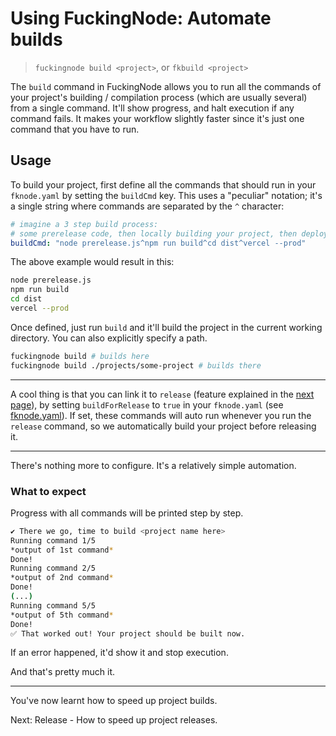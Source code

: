 # Using FuckingNode: Automate builds

> `fuckingnode build <project>`, or `fkbuild <project>`

The `build` command in FuckingNode allows you to run all the commands of your project's building / compilation process (which are usually several) from a single command. It'll show progress, and halt execution if any command fails. It makes your workflow slightly faster since it's just one command that you have to run.

## Usage

To build your project, first define all the commands that should run in your `fknode.yaml` by setting the `buildCmd` key. This uses a "peculiar" notation; it's a single string where commands are separated by the `^` character:

```yaml
# imagine a 3 step build process:
# some prerelease code, then locally building your project, then deploying it
buildCmd: "node prerelease.js^npm run build^cd dist^vercel --prod"
```

The above example would result in this:

```bash
node prerelease.js
npm run build
cd dist
vercel --prod
```

Once defined, just run `build` and it'll build the project in the current working directory. You can also explicitly specify a path.

```bash
fuckingnode build # builds here
fuckingnode build ./projects/some-project # builds there
```

---

A cool thing is that you can link it to `release` (feature explained in the [next page](./release.md)), by setting `buildForRelease` to `true` in your `fknode.yaml` (see [fknode.yaml](./fknode-yaml.md#buildforrelease)). If set, these commands will auto run whenever you run the `release` command, so we automatically build your project before releasing it.

---

There's nothing more to configure. It's a relatively simple automation.

### What to expect

Progress with all commands will be printed step by step.

```bash
✔ There we go, time to build <project name here>
Running command 1/5
*output of 1st command*
Done!
Running command 2/5
*output of 2nd command*
Done!
(...)
Running command 5/5
*output of 5th command*
Done!
✅ That worked out! Your project should be built now.
```

If an error happened, it'd show it and stop execution.

And that's pretty much it.

---

You've now learnt how to speed up project builds.

Next: Release - How to speed up project releases.
